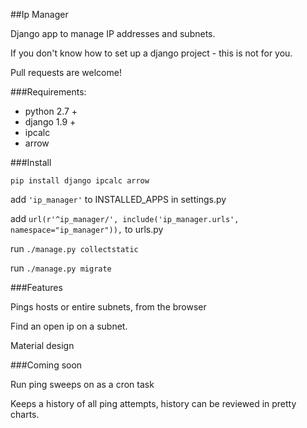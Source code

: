 ##Ip Manager

Django app to manage IP addresses and subnets. 

If you don't know how to set up a django project - this is not for you.

Pull requests are welcome!

###Requirements:
<ul>
<li>python 2.7 +</li>
<li>django 1.9 +</li>
<li>ipcalc</li>
<li>arrow</li>
</ul>


###Install 

```pip install django ipcalc arrow```

add ```'ip_manager'``` to INSTALLED_APPS in settings.py

add ```url(r'^ip_manager/', include('ip_manager.urls', namespace="ip_manager")),``` to urls.py

run ```./manage.py collectstatic```

run ```./manage.py migrate```


###Features

Pings hosts or entire subnets, from the browser

Find an open ip on a subnet.

Material design

###Coming soon 

 
 Run ping sweeps on as a cron task
 
 Keeps a history of all ping attempts, history can be reviewed in pretty charts.
 
 